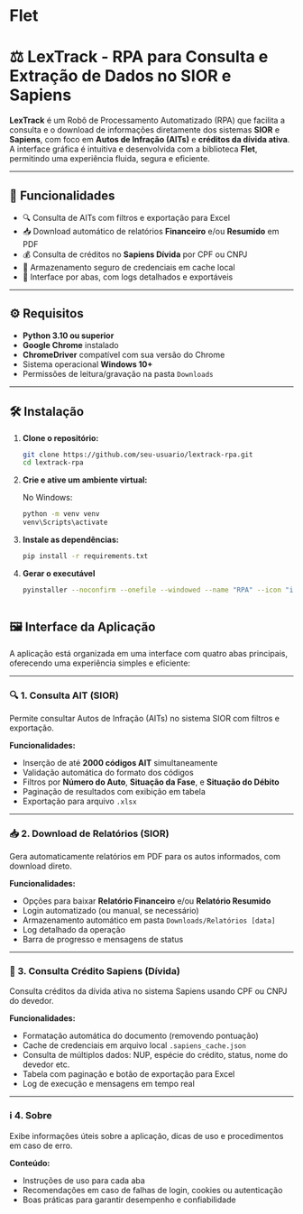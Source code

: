 # Flet
# ⚖️ LexTrack - RPA para Consulta e Extração de Dados no SIOR e Sapiens

**LexTrack** é um Robô de Processamento Automatizado (RPA) que facilita a consulta e o download de informações diretamente dos sistemas **SIOR** e **Sapiens**, com foco em **Autos de Infração (AITs)** e **créditos da dívida ativa**. A interface gráfica é intuitiva e desenvolvida com a biblioteca **Flet**, permitindo uma experiência fluida, segura e eficiente.

---

## 🚀 Funcionalidades

- 🔍 Consulta de AITs com filtros e exportação para Excel
- 📥 Download automático de relatórios **Financeiro** e/ou **Resumido** em PDF
- 💰 Consulta de créditos no **Sapiens Dívida** por CPF ou CNPJ
- 🔐 Armazenamento seguro de credenciais em cache local
- 📄 Interface por abas, com logs detalhados e exportáveis

---

## ⚙️ Requisitos

- **Python 3.10 ou superior**
- **Google Chrome** instalado
- **ChromeDriver** compatível com sua versão do Chrome
- Sistema operacional **Windows 10+**
- Permissões de leitura/gravação na pasta `Downloads`

---

## 🛠️ Instalação

1. **Clone o repositório:**
   ```bash
   git clone https://github.com/seu-usuario/lextrack-rpa.git
   cd lextrack-rpa
   

2. **Crie e ative um ambiente virtual:**

   No Windows:
   ```bash
   python -m venv venv
   venv\Scripts\activate
   ```
   
3. **Instale as dependências:**
    ```bash
   pip install -r requirements.txt
    ```
   
4. **Gerar o executável**
    ```bash
    pyinstaller --noconfirm --onefile --windowed --name "RPA" --icon "images\\iconApp.ico" --add-data "config.py;." --version-file "version.txt" app.py

   

## 🖼️ Interface da Aplicação

A aplicação está organizada em uma interface com quatro abas principais, oferecendo uma experiência simples e eficiente:

---

### 🔍 1. Consulta AIT (SIOR)

Permite consultar Autos de Infração (AITs) no sistema SIOR com filtros e exportação.

**Funcionalidades:**
- Inserção de até **2000 códigos AIT** simultaneamente
- Validação automática do formato dos códigos
- Filtros por **Número do Auto**, **Situação da Fase**, e **Situação do Débito**
- Paginação de resultados com exibição em tabela
- Exportação para arquivo `.xlsx`

---

### 📥 2. Download de Relatórios (SIOR)

Gera automaticamente relatórios em PDF para os autos informados, com download direto.

**Funcionalidades:**
- Opções para baixar **Relatório Financeiro** e/ou **Relatório Resumido**
- Login automatizado (ou manual, se necessário)
- Armazenamento automático em pasta `Downloads/Relatórios [data]`
- Log detalhado da operação
- Barra de progresso e mensagens de status

---

### 📑 3. Consulta Crédito Sapiens (Dívida)

Consulta créditos da dívida ativa no sistema Sapiens usando CPF ou CNPJ do devedor.

**Funcionalidades:**
- Formatação automática do documento (removendo pontuação)
- Cache de credenciais em arquivo local `.sapiens_cache.json`
- Consulta de múltiplos dados: NUP, espécie do crédito, status, nome do devedor etc.
- Tabela com paginação e botão de exportação para Excel
- Log de execução e mensagens em tempo real

---

### ℹ️ 4. Sobre

Exibe informações úteis sobre a aplicação, dicas de uso e procedimentos em caso de erro.

**Conteúdo:**
- Instruções de uso para cada aba
- Recomendações em caso de falhas de login, cookies ou autenticação
- Boas práticas para garantir desempenho e confiabilidade


